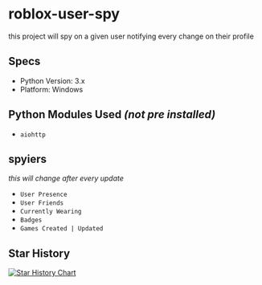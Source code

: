 # roblox-user-spy
this project will spy on a given user notifying every change on their profile


## Specs

- Python Version: 3.x
- Platform: Windows

## Python Modules Used *(not pre installed)*

- `aiohttp`

## spyiers
*this will change after every update*
- `User Presence`
- `User Friends`
- `Currently Wearing`
- `Badges`
- `Games Created | Updated`

  
## Star History
[![Star History Chart](https://api.star-history.com/svg?repos=efenatuyo/roblox-user-spy&type=Date)](https://star-history.com/#efenatuyo/roblox-user-spy&Date)
